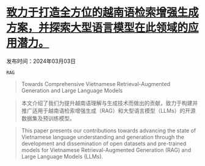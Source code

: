 # [致力于打造全方位的越南语检索增强生成方案，并探索大型语言模型在此领域的应用潜力。](https://arxiv.org/abs/2403.01616)

发布时间：2024年03月03日

`RAG`

> Towards Comprehensive Vietnamese Retrieval-Augmented Generation and Large Language Models

> 本文介绍了我们为提升越南语理解与生成技术而做出的贡献，致力于构建并推广适用于越南语检索增强生成（RAG）和大型语言模型（LLMs）的开源数据集及预训练模型。

> This paper presents our contributions towards advancing the state of Vietnamese language understanding and generation through the development and dissemination of open datasets and pre-trained models for Vietnamese Retrieval-Augmented Generation (RAG) and Large Language Models (LLMs).